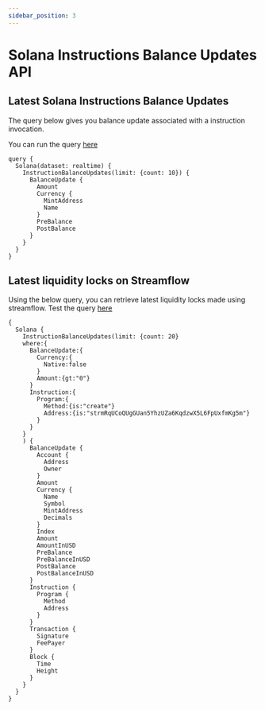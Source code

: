 ```yaml
---
sidebar_position: 3
---
```


# Solana Instructions Balance Updates API

<head>
<meta name="title" content="Solana Instructions Balance Updates API | Get decoded Instructions Balance Updates data"/>
<meta name="description" content="Get real time balance & balance updates of a Solana address associated with instruction invocation using Bitquery's Solana Instruction Balance Updates API."/>
<meta name="keywords" content="Instructions Balance Updates api, Instructions Balance Updates python api, Instructions Balance Updates scan api, Instructions Balance Updates api docs, DEX Trades crypto api, Instructions Balance Updates blockchain api,solana network api"/>
<meta name="robots" content="index, follow"/>
<meta http-equiv="Content-Type" content="text/html; charset=utf-8"/>
<meta name="language" content="English"/>

<!-- Open Graph / Facebook -->

<meta property="og:type" content="website" />
<meta
  property="og:title"
  content="Solana Instructions Balance Updates API | Get decoded Instructions Balance Updates data"
/>
<meta
  property="og:description"
  content="Get real time balance & balance updates of a Solana address associated with instruction invocation using Bitquery's Solana Instruction Balance Updates API."
/>

<!-- Twitter -->

<meta property="twitter:card" content="summary_large_image" />
<meta property="twitter:title" content="Solana Instructions Balance Updates API | Get decoded Instructions Balance Updates data" />
<meta property="twitter:description" content="Get real time balance & balance updates of a Solana address associated with instruction invocation using Bitquery's Solana Instruction Balance Updates API." />
</head>

## Latest Solana Instructions Balance Updates

The query below gives you balance update associated with a instruction invocation.

You can run the query [here](https://ide.bitquery.io/balance-updates)

```
query {
  Solana(dataset: realtime) {
    InstructionBalanceUpdates(limit: {count: 10}) {
      BalanceUpdate {
        Amount
        Currency {
          MintAddress
          Name
        }
        PreBalance
        PostBalance
      }
    }
  }
}
```

## Latest liquidity locks on Streamflow

Using the below query, you can retrieve latest liquidity locks made using streamflow. Test the query [here](https://ide.bitquery.io/Liquidity-lock-using-instructions-balance-update)

```
{
  Solana {
    InstructionBalanceUpdates(limit: {count: 20}
    where:{
      BalanceUpdate:{
        Currency:{
          Native:false
        }
        Amount:{gt:"0"}
      }
      Instruction:{
        Program:{
          Method:{is:"create"}
          Address:{is:"strmRqUCoQUgGUan5YhzUZa6KqdzwX5L6FpUxfmKg5m"}
        }
      }
    }
    ) {
      BalanceUpdate {
        Account {
          Address
          Owner
        }
        Amount
        Currency {
          Name
          Symbol
          MintAddress
          Decimals
        }
        Index
        Amount
        AmountInUSD
        PreBalance
        PreBalanceInUSD
        PostBalance
        PostBalanceInUSD
      }
      Instruction {
        Program {
          Method
          Address
        }
      }
      Transaction {
        Signature
        FeePayer
      }
      Block {
        Time
        Height
      }
    }
  }
}
```
